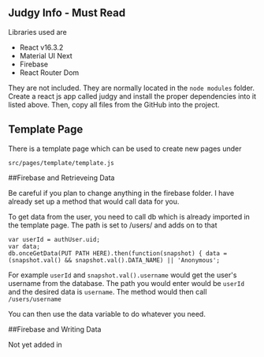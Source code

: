 ## Judgy Info - Must Read

Libraries used are

- React v16.3.2
- Material UI Next
- Firebase
- React Router Dom

They are not included. They are normally located in the `node modules` folder. Create a react js app called judgy and install the proper dependencies into it listed above. Then, copy all files from the GitHub into the project.

## Template Page

There is a template page which can be used to create new pages under

`src/pages/template/template.js`

##Firebase and Retrieveing Data

Be careful if you plan to change anything in the firebase folder. I have already set up a method that would call data for you.

To get data from the user, you need to call db which is already imported in the template page.
The path is set to /users/ and adds on to that

```
var userId = authUser.uid;
var data;
db.onceGetData(PUT PATH HERE).then(function(snapshot) { data = (snapshot.val() && snapshot.val().DATA_NAME) || 'Anonymous';
```

For example `userId` and `snapshot.val().username` would get the user's username from the database.
The path you would enter would be `userId` and the desired data is `username`. The method would then call `/users/username`

You can then use the data variable to do whatever you need.

##Firebase and Writing Data

Not yet added in